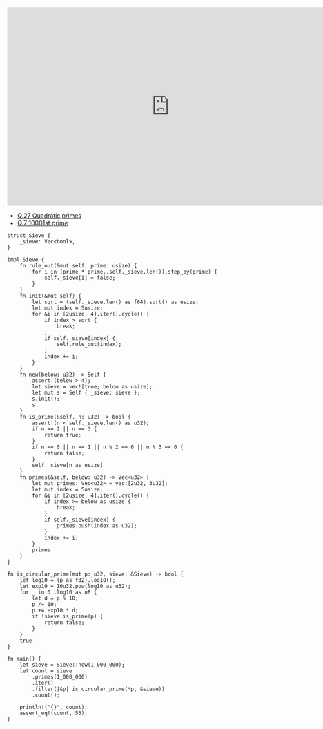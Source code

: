 <html><iframe src="https://docs.google.com/presentation/d/e/2PACX-1vQLeZrSYtP510YH7LfGMCBW4uvSbPXf5DK_l9J6Iqv0WJ28lz1NCES2x7NXZLRtAUHdiFRNNQf4rmxw/embed?start=false&loop=false&delayms=60000" frameborder="0" width="750" height="460" allowfullscreen="true" mozallowfullscreen="true" webkitallowfullscreen="true"></iframe></html>

- [Q.27 Quadratic primes](./e27.md)
- [Q.7 10001st prime](./e7.md)

```rust,editable
struct Sieve {
    _sieve: Vec<bool>,
}

impl Sieve {
    fn rule_out(&mut self, prime: usize) {
        for i in (prime * prime..self._sieve.len()).step_by(prime) {
            self._sieve[i] = false;
        }
    }
    fn init(&mut self) {
        let sqrt = (self._sieve.len() as f64).sqrt() as usize;
        let mut index = 5usize;
        for &i in [2usize, 4].iter().cycle() {
            if index > sqrt {
                break;
            }
            if self._sieve[index] {
                self.rule_out(index);
            }
            index += i;
        }
    }
    fn new(below: u32) -> Self {
        assert!(below > 4);
        let sieve = vec![true; below as usize];
        let mut s = Self { _sieve: sieve };
        s.init();
        s
    }
    fn is_prime(&self, n: u32) -> bool {
        assert!(n < self._sieve.len() as u32);
        if n == 2 || n == 3 {
            return true;
        }
        if n == 0 || n == 1 || n % 2 == 0 || n % 3 == 0 {
            return false;
        }
        self._sieve[n as usize]
    }
    fn primes(&self, below: u32) -> Vec<u32> {
        let mut primes: Vec<u32> = vec![2u32, 3u32];
        let mut index = 5usize;
        for &i in [2usize, 4].iter().cycle() {
            if index >= below as usize {
                break;
            }
            if self._sieve[index] {
                primes.push(index as u32);
            }
            index += i;
        }
        primes
    }
}

fn is_circular_prime(mut p: u32, sieve: &Sieve) -> bool {
    let log10 = (p as f32).log10();
    let exp10 = 10u32.pow(log10 as u32);
    for _ in 0..log10 as u8 {
        let d = p % 10;
        p /= 10;
        p += exp10 * d;
        if !sieve.is_prime(p) {
            return false;
        }
    }
    true
}

fn main() {
    let sieve = Sieve::new(1_000_000);
    let count = sieve
        .primes(1_000_000)
        .iter()
        .filter(|&p| is_circular_prime(*p, &sieve))
        .count();

    println!("{}", count);
    assert_eq!(count, 55);
}
```
